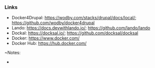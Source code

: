 ### Links

* Docker4Drupal: https://wodby.com/stacks/drupal/docs/local/; https://github.com/wodby/docker4drupal
* Lando: https://docs.devwithlando.io/; https://github.com/lando/lando
* Dockal: https://docksal.io/; https://github.com/docksal/docksal
* Docker: https://www.docker.com/
* Docker Hub: https://hub.docker.com/

~Notes:

* 
